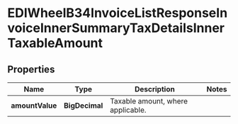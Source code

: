 

# EDIWheelB34InvoiceListResponseInvoiceInnerSummaryTaxDetailsInnerTaxableAmount


## Properties

| Name | Type | Description | Notes |
|------------ | ------------- | ------------- | -------------|
|**amountValue** | **BigDecimal** | Taxable amount, where applicable. |  |



